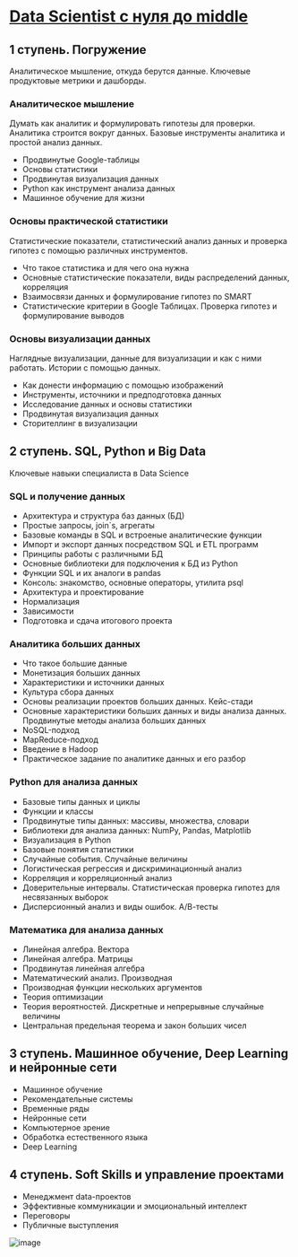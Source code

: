 # [Data Scientist с нуля до middle](https://netology.ru/programs/prodatascience)

## 1 ступень. Погружение
Аналитическое мышление, откуда берутся данные. Ключевые продуктовые метрики и дашборды.

### Аналитическое мышление
Думать как аналитик и формулировать гипотезы для проверки. Аналитика строится вокруг данных. Базовые инструменты аналитика и простой анализ данных.
* Продвинутые Google-таблицы
* Основы статистики
* Продвинутая визуализация данных
* Python как инструмент анализа данных
* Машинное обучение для жизни

### Основы практической статистики
Статистические показатели, статистический анализ данных и проверка гипотез с помощью различных инструментов.
* Что такое статистика и для чего она нужна
* Основные статистические показатели, виды распределений данных, корреляция
* Взаимосвязи данных и формулирование гипотез по SMART
* Статистические критерии в Google Таблицах. Проверка гипотез и формулирование выводов

### Основы визуализации данных
Наглядные визуализации, данные для визуализации и как с ними работать. Истории с помощью данных.
* Как донести информацию с помощью изображений
* Инструменты, источники и предподготовка данных
* Исследование данных и основы статистики
* Продвинутая визуализация данных
* Сторителлинг в визуализации

## 2 ступень. SQL, Python и Big Data
Ключевые навыки специалиста в Data Science
### SQL и получение данных
* Архитектура и структура баз данных (БД)
* Простые запросы, join`s, агрегаты
* Базовые команды в SQL и встроеные аналитические функции
* Импорт и экспорт данных посредством SQL и ETL программ
* Принципы работы с различными БД
* Основные библиотеки для подключения к БД из Python
* Функции SQL и их аналоги в pandas
* Консоль: знакомство, основные операторы, утилита psql
* Архитектура и проектирование
* Нормализация
* Зависимости
* Подготовка и сдача итогового проекта

### Аналитика больших данных
* Что такое большие данные
* Монетизация больших данных
* Характеристики и источники данных
* Культура сбора данных
* Основы реализации проектов больших данных. Кейс-стади
* Основные характеристики больших данных и виды анализа данных. Продвинутые методы анализа больших данных
* NoSQL-подход
* MapReduce-подход
* Введение в Hadoop
* Практическое задание по аналитике данных и его разбор

### Python для анализа данных
* Базовые типы данных и циклы
* Функции и классы
* Продвинутые типы данных: массивы, множества, словари
* Библиотеки для анализа данных: NumPy, Pandas, Matplotlib
* Визуализация в Python
* Базовые понятия статистики
* Случайные события. Случайные величины
* Логистическая регрессия и дискриминационный анализ
* Корреляция и корреляционный анализ
* Доверительные интервалы. Статистическая проверка гипотез для несвязанных выборок
* Дисперсионный анализ и виды ошибок. А/В-тесты

### Математика для анализа данных
* Линейная алгебра. Вектора
* Линейная алгебра. Матрицы
* Продвинутая линейная алгебра
* Математический анализ. Производная
* Производная функции нескольких аргументов
* Теория оптимизации
* Теория вероятностей. Дискретные и непрерывные случайные величины
* Центральная предельная теорема и закон больших чисел

## 3 ступень. Машинное обучение, Deep Learning и нейронные сети
* Машинное обучение
* Рекомендательные системы
* Временные ряды
* Нейронные сети
* Компьютерное зрение
* Обработка естественного языка
* Deep Learning

## 4 ступень. Soft Skills и управление проектами
* Менеджмент data-проектов
* Эффективные коммуникации и эмоциональный интеллект
* Переговоры
* Публичные выступления

![image](https://github.com/basketbob/ML/assets/5292870/d20f1666-78e6-4752-927b-a08021e9f937)
